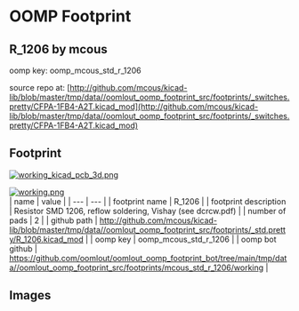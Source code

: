 # OOMP Footprint  
## R_1206  by mcous  
  
oomp key: oomp_mcous_std_r_1206  
  
source repo at: [http://github.com/mcous/kicad-lib/blob/master/tmp/data//oomlout_oomp_footprint_src/footprints/_switches.pretty/CFPA-1FB4-A2T.kicad_mod](http://github.com/mcous/kicad-lib/blob/master/tmp/data//oomlout_oomp_footprint_src/footprints/_switches.pretty/CFPA-1FB4-A2T.kicad_mod)  
## Footprint  
  
[![working_kicad_pcb_3d.png](working_kicad_pcb_3d_600.png)](working_kicad_pcb_3d.png)  
  
[![working.png](working_600.png)](working.png)  
| name | value | 
| --- | --- | 
| footprint name | R_1206 | 
| footprint description | Resistor SMD 1206, reflow soldering, Vishay (see dcrcw.pdf) | 
| number of pads | 2 | 
| github path | http://github.com/mcous/kicad-lib/blob/master/tmp/data//oomlout_oomp_footprint_src/footprints/_std.pretty/R_1206.kicad_mod | 
| oomp key | oomp_mcous_std_r_1206 | 
| oomp bot github | https://github.com/oomlout/oomlout_oomp_footprint_bot/tree/main/tmp/data//oomlout_oomp_footprint_src/footprints/mcous_std_r_1206/working | 
## Images  
